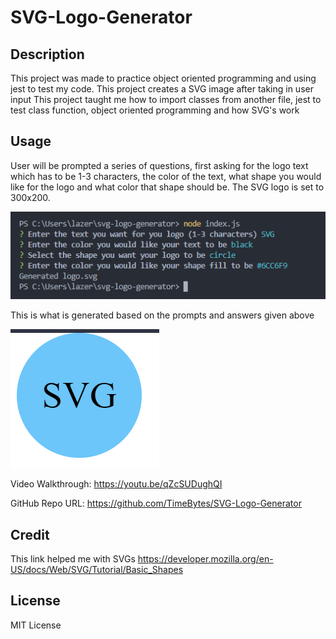 # SVG-Logo-Generator

## Description

This project was made to practice object oriented programming and using jest to test my code.
This project creates a SVG image after taking in user input
This project taught me how to import classes from another file, jest to test class function, object oriented programming and how SVG's work

## Usage

User will be prompted a series of questions, first asking for the logo text which has to be 1-3 characters, the color of the text, what shape you would like for the logo and what color that shape should be. The SVG logo is set to 300x200.

![screenshot of prompt and answers](./assets/images/screenshot-prompts-example.png)

This is what is generated based on the prompts and answers given above

![screenshot of SVG](./assets/images/screenshot-svg.png)

Video Walkthrough: https://youtu.be/qZcSUDughQI

GitHub Repo URL: https://github.com/TimeBytes/SVG-Logo-Generator

## Credit

This link helped me with SVGs
https://developer.mozilla.org/en-US/docs/Web/SVG/Tutorial/Basic_Shapes

## License

MIT License
